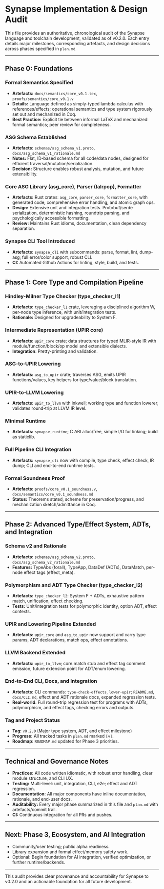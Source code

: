 # Synapse Implementation & Design Audit

This file provides an authoritative, chronological audit of the Synapse language and toolchain development, validated as of v0.2.0. Each entry details major milestones, corresponding artefacts, and design decisions across phases specified in `plan.md`.

---

## Phase 0: Foundations

### Formal Semantics Specified
- **Artefacts:** `docs/semantics/core_v0.1.tex`, `proofs/semantics/core_v0.1.v`
- **Details:** Language defined as simply-typed lambda calculus with references/effects; operational semantics and type system rigorously set out and mechanized in Coq.
- **Best Practice:** Explicit tie between informal LaTeX and mechanized formal semantics; peer review for completeness.

### ASG Schema Established
- **Artefacts:** `schemas/asg_schema_v1.proto`, `docs/asg_schema_v1_rationale.md`
- **Notes:** Flat, ID-based schema for all code/data nodes, designed for efficient traversal/mutation/serialization.
- **Decision:** Structure enables robust analysis, mutation, and future extensibility.

### Core ASG Library (asg_core), Parser (lalrpop), Formatter
- **Artefacts:** Rust crates: `asg_core`, `parser_core`, `formatter_core`, with generated code, comprehensive error handling, and atomic graph ops.
- **Design:** Extensive unit and integration tests. Protobuf/serde serialization, deterministic hashing, roundtrip parsing, and psychologically accessible formatting.
- **Review:** Maintains Rust idioms, documentation, clean dependency separation.

### Synapse CLI Tool Introduced
- **Artefacts:** `synapse_cli` with subcommands: parse, format, lint, dump-asg; full error/color support, robust CLI.
- **CI:** Automated Github Actions for linting, style, build, and tests.

---

## Phase 1: Core Type and Compilation Pipeline

### Hindley-Milner Type Checker (type_checker_l1)
- **Artefacts:** `type_checker_l1` crate, leveraging a disciplined algorithm W, per-node type inference, with unit/integration tests.
- **Rationale:** Designed for upgradeability to System F.

### Intermediate Representation (UPIR core)
- **Artefacts:** `upir_core` crate; data structures for typed MLIR-style IR with module/function/block/op model and extensible dialects.
- **Integration:** Pretty-printing and validation.

### ASG-to-UPIR Lowering
- **Artefacts:** `asg_to_upir` crate; traverses ASG, emits UPIR functions/values, key helpers for type/value/block translation.

### UPIR-to-LLVM Lowering
- **Artefacts:** `upir_to_llvm` with inkwell; working type and function lowerer; validates round-trip at LLVM IR level.

### Minimal Runtime
- **Artefacts:** `synapse_runtime`; C ABI alloc/free, simple I/O for linking; build as staticlib.

### Full Pipeline CLI Integration
- **Artefacts:** `synapse_cli` now with compile, type check, effect check, IR dump; CLI and end-to-end runtime tests.

### Formal Soundness Proof
- **Artefacts:** `proofs/core_v0.1_soundness.v`, `docs/semantics/core_v0.1_soundness.md`
- **Status:** Theorems stated, scheme for preservation/progress, and mechanization sketch/admittance in Coq.

---

## Phase 2: Advanced Type/Effect System, ADTs, and Integration

### Schema v2 and Rationale
- **Artefacts:** `schemas/asg_schema_v2.proto`, `docs/asg_schema_v2_rationale.md`
- **Features:** TypeAbs (forall), TypeApp, DataDef (ADTs), DataMatch, per-node effect tags (effect_meta).

### Polymorphism and ADT Type Checker (type_checker_l2)
- **Artefacts:** `type_checker_l2`: System F + ADTs, exhaustive pattern match, unification, effect checking.
- **Tests:** Unit/integration tests for polymorphic identity, option ADT, effect contexts.

### UPIR and Lowering Pipeline Extended
- **Artefacts:** `upir_core` and `asg_to_upir` now support and carry type params, ADT declarations, match ops, effect annotations.

### LLVM Backend Extended
- **Artefacts:** `upir_to_llvm`; core.match stub and effect tag comment emission, future extension point for ADT/enum lowering.

### End-to-End CLI, Docs, and Integration
- **Artefacts:** CLI commands: `type-check-effects`, `lower-upir`; `README.md`, `docs/CLI.md`, effect and ADT rationale docs, expanded regression tests.
- **Real-world:** Full round-trip regression test for programs with ADTs, polymorphism, and effect tags, checking errors and outputs.

### Tag and Project Status
- **Tag:** `v0.2.0` (Major type system, ADT, and effect milestone)
- **Progress:** All tracked tasks in `plan.md` marked `[v]`.
- **Roadmap:** `ROADMAP.md` updated for Phase 3 priorities.

---

## Technical and Governance Notes

- **Practices:** All code written idiomatic, with robust error handling, clear module structure, and CLI UX.
- **Testing:** Multi-level: unit, integration, CLI, e2e; effect and ADT regression.
- **Documentation:** All major components have inline documentation, rationale, and end-user docs.
- **Auditability:** Every major phase summarized in this file and `plan.md` with artefacts/commit trail.
- **CI:** Continuous integration for all PRs and pushes.

---

## Next: Phase 3, Ecosystem, and AI Integration

- Community/user testing; public alpha readiness.
- Library expansion and formal effect/memory safety work.
- Optional: Begin foundation for AI integration, verified optimization, or further runtime/backends.

---

This audit provides clear provenance and accountability for Synapse to v0.2.0 and an actionable foundation for all future development.